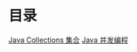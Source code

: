 # 目录

[Java Collections 集合](collections/Java_Collections.md)
[Java 并发编程](concurrent_program/Java_concurrent_program.md)






